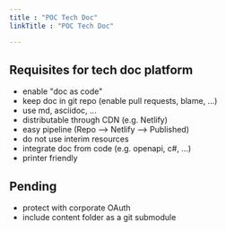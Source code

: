 ```yaml
---
title : "POC Tech Doc"
linkTitle : "POC Tech Doc"

---
```



## Requisites for tech doc platform

- enable "doc as code"
- keep doc in git repo (enable pull requests, blame, ...)
- use md, asciidoc, ...
- distributable through CDN (e.g. Netlify)
- easy pipeline (Repo --> Netlify --> Published)
- do not use interim resources
- integrate doc from code (e.g. openapi, c#, ...)
- printer friendly

## Pending

- protect with corporate OAuth
- include content folder as a git submodule


